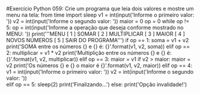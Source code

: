 #Exercício Python 059: Crie um programa que leia dois valores e mostre um menu na tela:
from time import sleep
v1 = int(input('Informe o primeiro valor: '))
v2 = int(input('Informe o segundo valor: '))
maior = 0
op = 0
while op != 5:
    op = int(input('Informe a operação que deseja conforme mostrado no MENU: '))
    print('''MENU
    [ 1 ] SOMAR
    [ 2 ] MULTIPLICAR
    [ 3 ] MAIOR
    [ 4 ] NOVOS NÚMEROS
    [ 5 ] SAIR DO PROGRAMA''')
    if op == 1:
        soma = v1 + v2
        print('SOMA entre os números {} e {} é: {}'.format(v1, v2, soma))
    elif op == 2:
        multiplicar = v1 * v2
        print('Multiplição entre os números {} e {} é: {}'.format(v1, v2, multiplicar)) 
    elif op == 3:
        maior = v1
        if v2 > maior:
            maior = v2
        print('Os números {} e {} o maior é {}'.format(v1, v2, maior))
    elif op == 4:
        v1 = int(input('Informe o primeiro valor: '))
        v2 = int(input('Informe o segundo valor: '))  
    elif op == 5: 
        sleep(2)
        print('Finalizando...')
    else:
        print('Opção invalidade!')    

        






